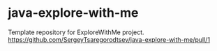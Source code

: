 # java-explore-with-me
Template repository for ExploreWithMe project.
https://github.com/SergeyTsaregorodtsev/java-explore-with-me/pull/1